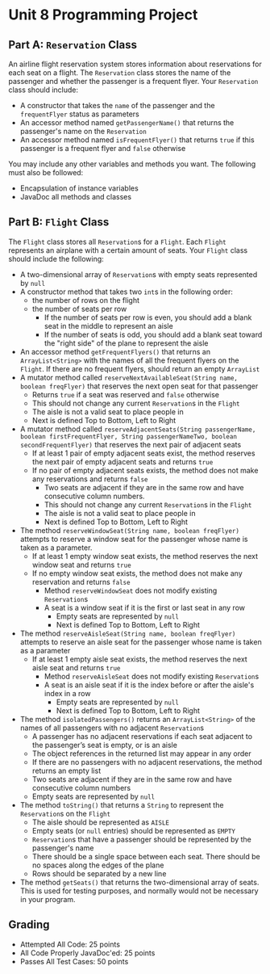 # Unit 8 Programming Project

## Part A: `Reservation` Class

An airline flight reservation system stores information about reservations for each seat on a flight. The `Reservation` class stores the name of the passenger and whether the passenger is a frequent flyer. Your `Reservation` class should include:

- A constructor that takes the `name` of the passenger and the `frequentFlyer` status as parameters
- An accessor method named `getPassengerName()` that returns the passenger's name on the `Reservation`
- An accessor method named `isFrequentFlyer()` that returns `true` if this passenger is a frequent flyer and `false` otherwise

You may include any other variables and methods you want. The following must also be followed:

- Encapsulation of instance variables
- JavaDoc all methods and classes

## Part B: `Flight` Class

The `Flight` class stores all `Reservation`s for a `Flight`. Each `Flight` represents an airplane with a certain amount of seats. Your `Flight` class should include the following:

- A two-dimensional array of `Reservation`s with empty seats represented by `null`
- A constructor method that takes two `int`s in the following order:
  - the number of rows on the flight
  - the number of seats per row
    - If the number of seats per row is even, you should add a blank seat in the middle to represent an aisle
    - If the number of seats is odd, you should add a blank seat toward the "right side" of the plane to represent the aisle
- An accessor method `getFrequentFlyers()` that returns an `ArrayList<String>` with the names of all the frequent flyers on the `Flight`. If there are no frequent flyers, should return an empty `ArrayList`
- A mutator method called `reserveNextAvailableSeat(String name, boolean freqFlyer)` that reserves the next open seat for that passenger
  - Returns `true` if a seat was reserved and `false` otherwise
  - This should not change any current `Reservation`s in the `Flight`
  - The aisle is not a valid seat to place people in
  - Next is defined Top to Bottom, Left to Right
- A mutator method called `reserveAdjacentSeats(String passengerName, boolean firstFrequentFlyer, String passengerNameTwo, boolean secondFrequentFlyer)` that reserves the next pair of adjacent seats
  - If at least 1 pair of empty adjacent seats exist, the method reserves the next pair of empty adjacent seats and returns `true`
  - If no pair of empty adjacent seats exists, the method does not make any reservations and returns `false`
    - Two seats are adjacent if they are in the same row and have consecutive column numbers.
    - This should not change any current `Reservation`s in the `Flight`
    - The aisle is not a valid seat to place people in
    - Next is defined Top to Bottom, Left to Right
- The method `reserveWindowSeat(String name, boolean freqFlyer)` attempts to reserve a window seat for the passenger whose name is taken as a parameter.
  - If at least 1 empty window seat exists, the method reserves the next window seat and returns `true`
  - If no empty window seat exists, the method does not make any reservation and returns `false`
    - Method `reserveWindowSeat` does not modify existing `Reservation`s
    - A seat is a window seat if it is the first or last seat in any row
      - Empty seats are represented by `null`
      - Next is defined Top to Bottom, Left to Right
- The method `reserveAisleSeat(String name, boolean freqFlyer)` attempts to reserve an aisle seat for the passenger whose name is taken as a parameter
  - If at least 1 empty aisle seat exists, the method reserves the next aisle seat and returns `true`
    - Method `reserveAisleSeat` does not modify existing `Reservation`s
    - A seat is an aisle seat if it is the index before or after the aisle's index in a row
      - Empty seats are represented by `null`
      - Next is defined Top to Bottom, Left to Right
- The method `isolatedPassengers()` returns an `ArrayList<String>` of the names of all passengers with no adjacent `Reservation`s
  - A  passenger has no adjacent reservations if each seat adjacent to the  passenger’s seat is empty, or is an aisle
  - The object references in the returned list  may appear in any order
  - If there are no passengers with no adjacent reservations, the method returns an empty list
  - Two seats are adjacent if they are in the same row and have consecutive column numbers
  - Empty seats are represented by `null`
- The method `toString()` that returns a `String` to represent the `Reservation`s on the `Flight`
  - The aisle should be represented as `AISLE`
  - Empty seats (or `null` entries) should be represented as `EMPTY`
  - `Reservation`s that have a passenger should be represented by the passenger's name
  - There should be a single space between each seat. There should be no spaces along the edges of the plane
  - Rows should be separated by a new line
- The method `getSeats()` that returns the two-dimensional array of seats. This is used for testing purposes, and normally would not be necessary in your program.

## Grading

- Attempted All Code: 25 points
- All Code Properly JavaDoc'ed: 25 points
- Passes All Test Cases: 50 points
